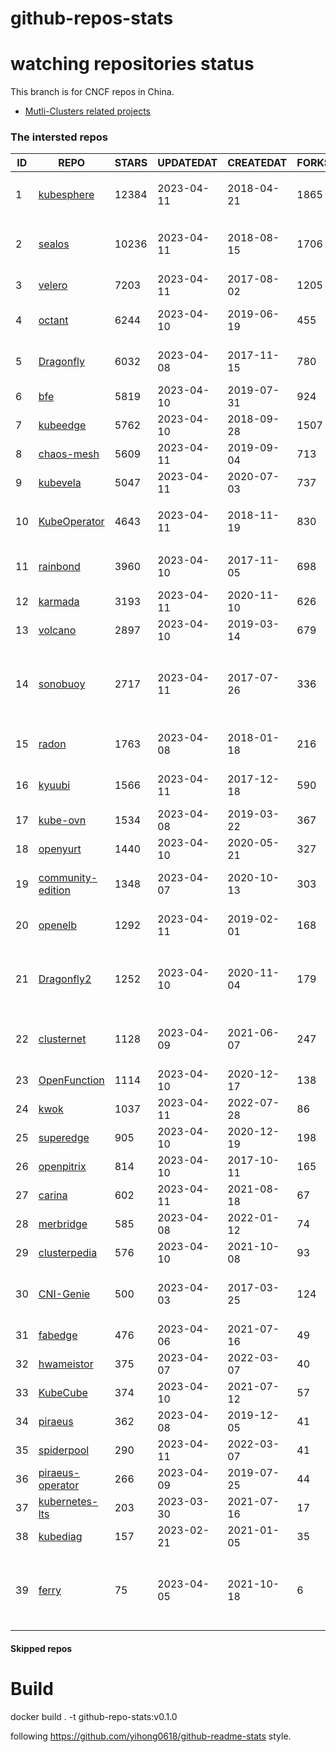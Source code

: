 # github-repos-stats

# watching repositories status

This branch is for CNCF repos in China.
- [Mutli-Clusters related projects](https://github.com/pacoxu/github-repos-stats/tree/multi-clusters)


<!--START_SECTION:github_repos-->
### The intersted repos
| ID |                                   REPO                                   | STARS | UPDATEDAT  | CREATEDAT  | FORKSCOUNT |                                                                                                       DESCRIPTIONS                                                                                                       |
|----|--------------------------------------------------------------------------|-------|------------|------------|------------|--------------------------------------------------------------------------------------------------------------------------------------------------------------------------------------------------------------------------|
|  1 | [kubesphere](https://github.com/kubesphere/kubesphere)                   | 12384 | 2023-04-11 | 2018-04-21 |       1865 | The container platform tailored for Kubernetes multi-cloud, datacenter, and edge management ⎈ 🖥 ☁️                                                                                                                       |
|  2 | [sealos](https://github.com/labring/sealos)                              | 10236 | 2023-04-11 | 2018-08-15 |       1706 | Sealos is a Kubernetes distribution, a general-purpose Cloud Operating System designed for managing cloud-native applications. Demo: https://cloud.sealos.io                                                             |
|  3 | [velero](https://github.com/vmware-tanzu/velero)                         |  7203 | 2023-04-11 | 2017-08-02 |       1205 | Backup and migrate Kubernetes applications and their persistent volumes                                                                                                                                                  |
|  4 | [octant](https://github.com/vmware-archive/octant)                       |  6244 | 2023-04-10 | 2019-06-19 |        455 | Highly extensible platform for developers to better understand the complexity of Kubernetes clusters.                                                                                                                    |
|  5 | [Dragonfly](https://github.com/dragonflyoss/Dragonfly)                   |  6032 | 2023-04-08 | 2017-11-15 |        780 | This repository has be archived and moved to the new repository https://github.com/dragonflyoss/Dragonfly2.                                                                                                              |
|  6 | [bfe](https://github.com/bfenetworks/bfe)                                |  5819 | 2023-04-10 | 2019-07-31 |        924 | A modern layer 7 load balancer from baidu                                                                                                                                                                                |
|  7 | [kubeedge](https://github.com/kubeedge/kubeedge)                         |  5762 | 2023-04-10 | 2018-09-28 |       1507 | Kubernetes Native Edge Computing Framework (project under CNCF)                                                                                                                                                          |
|  8 | [chaos-mesh](https://github.com/chaos-mesh/chaos-mesh)                   |  5609 | 2023-04-11 | 2019-09-04 |        713 | A Chaos Engineering Platform for Kubernetes.                                                                                                                                                                             |
|  9 | [kubevela](https://github.com/kubevela/kubevela)                         |  5047 | 2023-04-11 | 2020-07-03 |        737 | The Modern Application Platform.                                                                                                                                                                                         |
| 10 | [KubeOperator](https://github.com/KubeOperator/KubeOperator)             |  4643 | 2023-04-11 | 2018-11-19 |        830 | KubeOperator 是一个开源的轻量级 Kubernetes 发行版，专注于帮助企业规划、部署和运营生产级别的 K8s 集群。                                                                                                                   |
| 11 | [rainbond](https://github.com/goodrain/rainbond)                         |  3960 | 2023-04-10 | 2017-11-05 |        698 | Cloud native multi cloud application management platform that make application management and delivery easier                                                                                                            |
| 12 | [karmada](https://github.com/karmada-io/karmada)                         |  3193 | 2023-04-11 | 2020-11-10 |        626 | Open, Multi-Cloud, Multi-Cluster Kubernetes Orchestration                                                                                                                                                                |
| 13 | [volcano](https://github.com/volcano-sh/volcano)                         |  2897 | 2023-04-10 | 2019-03-14 |        679 | A Cloud Native Batch System (Project under CNCF)                                                                                                                                                                         |
| 14 | [sonobuoy](https://github.com/vmware-tanzu/sonobuoy)                     |  2717 | 2023-04-11 | 2017-07-26 |        336 | Sonobuoy is a diagnostic tool that makes it easier to understand the state of a Kubernetes cluster by running a set of Kubernetes conformance tests and other plugins in an accessible and non-destructive manner.       |
| 15 | [radon](https://github.com/radondb/radon)                                |  1763 | 2023-04-08 | 2018-01-18 |        216 | RadonDB is an open source, cloud-native MySQL database for building global, scalable cloud services                                                                                                                      |
| 16 | [kyuubi](https://github.com/apache/kyuubi)                               |  1566 | 2023-04-11 | 2017-12-18 |        590 | Apache Kyuubi is a distributed and multi-tenant gateway to provide serverless SQL on data warehouses and lakehouses.                                                                                                     |
| 17 | [kube-ovn](https://github.com/kubeovn/kube-ovn)                          |  1534 | 2023-04-08 | 2019-03-22 |        367 | A Bridge between SDN and Cloud Native (Project under CNCF)                                                                                                                                                               |
| 18 | [openyurt](https://github.com/openyurtio/openyurt)                       |  1440 | 2023-04-10 | 2020-05-21 |        327 | OpenYurt - Extending your native Kubernetes to edge(project under CNCF)                                                                                                                                                  |
| 19 | [community-edition](https://github.com/vmware-tanzu/community-edition)   |  1348 | 2023-04-07 | 2020-10-13 |        303 | VMware Tanzu Community Edition is no longer an actively maintained project. Code is available for historical purposes only.                                                                                              |
| 20 | [openelb](https://github.com/openelb/openelb)                            |  1292 | 2023-04-11 | 2019-02-01 |        168 | Load Balancer Implementation for Kubernetes in Bare-Metal, Edge, and Virtualization                                                                                                                                      |
| 21 | [Dragonfly2](https://github.com/dragonflyoss/Dragonfly2)                 |  1252 | 2023-04-10 | 2020-11-04 |        179 | Dragonfly is an open source P2P-based file distribution and image acceleration system. It is hosted by the Cloud Native Computing Foundation (CNCF) as an Incubating Level Project.                                      |
| 22 | [clusternet](https://github.com/clusternet/clusternet)                   |  1128 | 2023-04-09 | 2021-06-07 |        247 | [CNCF Sandbox Project] Managing your Kubernetes clusters (including public, private, edge, etc.) as easily as visiting the Internet ⎈                                                                                    |
| 23 | [OpenFunction](https://github.com/OpenFunction/OpenFunction)             |  1114 | 2023-04-10 | 2020-12-17 |        138 | Cloud Native Function-as-a-Service Platform (CNCF Sandbox Project)                                                                                                                                                       |
| 24 | [kwok](https://github.com/kubernetes-sigs/kwok)                          |  1037 | 2023-04-11 | 2022-07-28 |         86 | Kubernetes WithOut Kubelet -  Simulates thousands of Nodes and Clusters.                                                                                                                                                 |
| 25 | [superedge](https://github.com/superedge/superedge)                      |   905 | 2023-04-10 | 2020-12-19 |        198 | An edge-native container management system for edge computing                                                                                                                                                            |
| 26 | [openpitrix](https://github.com/openpitrix/openpitrix)                   |   814 | 2023-04-10 | 2017-10-11 |        165 | Application Management Platform on Multi-Cloud Environment                                                                                                                                                               |
| 27 | [carina](https://github.com/carina-io/carina)                            |   602 | 2023-04-11 | 2021-08-18 |         67 | Carina: an high performance and ops-free local storage for kubernetes                                                                                                                                                    |
| 28 | [merbridge](https://github.com/merbridge/merbridge)                      |   585 | 2023-04-08 | 2022-01-12 |         74 | Use eBPF to speed up your Service Mesh like crossing an Einstein-Rosen Bridge.                                                                                                                                           |
| 29 | [clusterpedia](https://github.com/clusterpedia-io/clusterpedia)          |   576 | 2023-04-10 | 2021-10-08 |         93 | The Encyclopedia of Kubernetes clusters                                                                                                                                                                                  |
| 30 | [CNI-Genie](https://github.com/cni-genie/CNI-Genie)                      |   500 | 2023-04-03 | 2017-03-25 |        124 | CNI-Genie for choosing pod network of your choice during deployment time. Supported pod networks - Calico, Flannel, Romana, Weave                                                                                        |
| 31 | [fabedge](https://github.com/FabEdge/fabedge)                            |   476 | 2023-04-06 | 2021-07-16 |         49 | Secure Edge Networking Solution Based On Kubernetes                                                                                                                                                                      |
| 32 | [hwameistor](https://github.com/hwameistor/hwameistor)                   |   375 | 2023-04-07 | 2022-03-07 |         40 | Hwameistor is an HA local storage system for cloud-native stateful workloads.                                                                                                                                            |
| 33 | [KubeCube](https://github.com/kubecube-io/KubeCube)                      |   374 | 2023-04-10 | 2021-07-12 |         57 | KubeCube is an open source enterprise-level container platform                                                                                                                                                           |
| 34 | [piraeus](https://github.com/piraeusdatastore/piraeus)                   |   362 | 2023-04-08 | 2019-12-05 |         41 | High Available Datastore for Kubernetes                                                                                                                                                                                  |
| 35 | [spiderpool](https://github.com/spidernet-io/spiderpool)                 |   290 | 2023-04-11 | 2022-03-07 |         41 | spiderpool: Kubernetes IPAM for underlay network                                                                                                                                                                         |
| 36 | [piraeus-operator](https://github.com/piraeusdatastore/piraeus-operator) |   266 | 2023-04-09 | 2019-07-25 |         44 | The Piraeus Operator manages LINSTOR clusters in Kubernetes.                                                                                                                                                             |
| 37 | [kubernetes-lts](https://github.com/klts-io/kubernetes-lts)              |   203 | 2023-03-30 | 2021-07-16 |         17 | Kubernetes LTS(long term support)                                                                                                                                                                                        |
| 38 | [kubediag](https://github.com/kubediag/kubediag)                         |   157 | 2023-02-21 | 2021-01-05 |         35 | Problem diagnosis and operation orchestration for Kubernetes                                                                                                                                                             |
| 39 | [ferry](https://github.com/ferryproxy/ferry)                             |    75 | 2023-04-05 | 2021-10-18 |          6 | Ferry is a Kubernetes multi-cluster communication component that eliminates communication differences between clusters as if they were in a single cluster, regardless of the network environment those clusters are in. |



#### Skipped repos
<!--END_SECTION:github_repos-->

# Build

docker build . -t github-repo-stats:v0.1.0

following https://github.com/yihong0618/github-readme-stats style.
